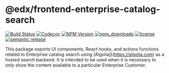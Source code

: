 @edx/frontend-enterprise-catalog-search
================

[![Build Status](https://github.com/edx/frontend-enterprise/actions/workflows/release.yml/badge.svg)](https://travis-ci.com/edx/frontend-enterprise)
[![Codecov](https://img.shields.io/codecov/c/github/edx/frontend-enterprise)](https://codecov.io/gh/edx/frontend-enterprise)
[![NPM Version](https://img.shields.io/npm/v/@edx/frontend-enterprise-catalog-search.svg)](https://www.npmjs.com/package/@edx/frontend-enterprise-catalog-search)
[![npm_downloads](https://img.shields.io/npm/dt/@edx/frontend-enterprise-catalog-search.svg)](https://www.npmjs.com/package/@edx/frontend-enterprise-catalog-search)
[![license](https://img.shields.io/npm/l/@edx/frontend-enterprise-catalog-search.svg)](https://www.npmjs.com/package/@edx/frontend-enterprise-catalog-search)
[![semantic release](https://img.shields.io/badge/%20%20%F0%9F%93%A6%F0%9F%9A%80-semantic--release-e10079.svg)](https://github.com/semantic-release/semantic-release)

This package exports UI components, React hooks, and actions functions related to Enterprise catalog search using [Algolia])(https://algolia.com) as a hosted search backend. It is intended to be used when it is necessary to only show the content available to a particular Enterprise Customer.
